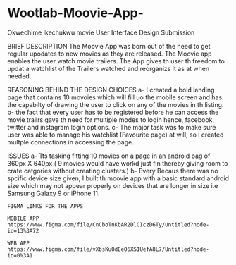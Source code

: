 # Wootlab-Moovie-App-
Okwechime Ikechukwu movie User Interface Design Submission 

BRIEF DESCRIPTION 
The Moovie App was born out of the need to get regular upodates to new movies as they are released.
The Moovie app enables the user watch movie trailers.
The App gives th user th freedom to updat a watchlist of the Trailers watched and reorganizs it as at when needed.

REASONING BEHIND THE DESIGN CHOICES 
a-  I created a bold landing page that contains 10 movoies which will fill uo the mobile screen and has the capabilty of drawing the
    user to click on any of the movies in th listing.
b-  the fact that every user has to be registered before he can access the movie trailrs gave th need for multiple modes to login 
    hence, facebook, twitter and instagram login options.
c-  The major task was to make sure user was able to manage his watchlist (Favourite page) at will, so i created multple connections 
    in accessing the page.
    
ISSUES
a-  Tts tasking fitting 10 movies on a page in an android pag of 360px X 640px ( 9 movies would have workd just fin thereby 
    giving room to crate catgories without creating clusters.)
b-  Every Becaus there was no spcific device size given, I built th moovie app with a basic standard android size which may not appear 
    properly on devices that are longer in size i.e Samsung Galaxy 9 or iPhone 11.
    
    FIGMA LINKS FOR THE APPS 
    
    MOBILE APP
    https://www.figma.com/file/CnCboTnKbAR2DlCIczD6Ty/Untitled?node-id=13%3A72
   
    WEB APP 
    https://www.figma.com/file/vXbsKuOdEe06XS1UefA8L7/Untitled?node-id=0%3A1

  
